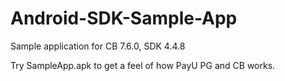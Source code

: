 # Android-SDK-Sample-App
Sample application for CB 7.6.0, SDK 4.4.8

Try SampleApp.apk to get a feel of how PayU PG and CB works.
